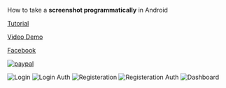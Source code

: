How to take a **screenshot programmatically** in Android

[Tutorial](http://www.androidtutorialshub.com/android-login-and-register-with-sqlite-database-tutorial/)

[Video Demo](https://www.youtube.com/watch?v=_qSmV7fWCwM)

[Facebook](https://www.facebook.com/androidtutorialshub)

[![paypal](https://www.paypalobjects.com/en_US/i/btn/btn_donateCC_LG.gif)](https://www.paypal.me/AndroidTutorialsHub)

![Login](http://www.androidtutorialshub.com/wp-content/uploads/2016/11/b776bf9e-657c-4c1f-b452-d7e7a2966600_new.png)
![Login Auth](http://www.androidtutorialshub.com/wp-content/uploads/2016/11/afe1de0e-2dcf-4213-b709-0fe8edd3c963.png)
![Registeration](http://www.androidtutorialshub.com/wp-content/uploads/2016/11/02cc7387-7d17-4c50-8a2e-743657659d58.png)
![Registeration Auth](http://www.androidtutorialshub.com/wp-content/uploads/2016/11/fef9e6b2-93d2-4dcb-94d4-9092ce160d92.png)
![Dashboard](http://www.androidtutorialshub.com/wp-content/uploads/2016/11/975e4e3a-ea4e-4b30-af65-aa2181b8417f.png)
